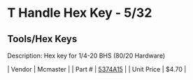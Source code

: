 # T Handle Hex Key - 5/32
## Tools/Hex Keys
Description: 	Hex key for 1/4-20 BHS (80/20 Hardware) 

| Vendor | Mcmaster | 
| Part # | [5374A15](http://www.mcmaster.com/) | 
| Unit Price | $4.70 | 
